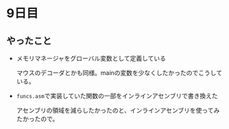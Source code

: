 9日目
=====

## やったこと

- メモリマネージャをグローバル変数として定義している

  マウスのデコーダとかも同様。mainの変数を少なくしたかったのでこうしている。

- `funcs.asm`で実装していた関数の一部をインラインアセンブリで書き換えた

  アセンブリの領域を減らしたかったのと、インラインアセンブリを使ってみたかったので。
